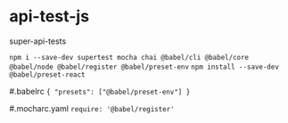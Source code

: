 # api-test-js
super-api-tests

`npm i --save-dev supertest mocha chai @babel/cli @babel/core @babel/node @babel/register @babel/preset-env`
`npm install --save-dev @babel/preset-react`

#.babelrc
`{
    "presets": ["@babel/preset-env"]
}`

#.mocharc.yaml
`require: '@babel/register'`
